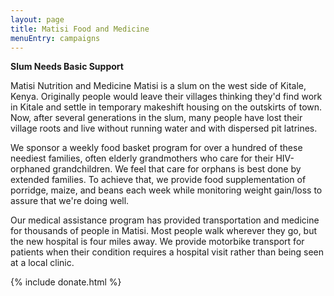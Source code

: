 ```yaml
---
layout: page
title: Matisi Food and Medicine
menuEntry: campaigns
---
```


**Slum Needs Basic Support**

Matisi Nutrition and Medicine
Matisi is a slum on the west side of Kitale, Kenya. Originally people would leave their villages thinking they'd find work in Kitale and settle in temporary makeshift housing on the outskirts of town. Now, after several generations in the slum, many people have lost their village roots and live without running water and with dispersed pit latrines. 

We sponsor a weekly food basket program for over a hundred of these neediest families, often elderly grandmothers who care for their HIV-orphaned grandchildren. We feel that care for orphans is best done by extended families. To achieve that, we provide food supplementation of porridge, maize, and beans each week while monitoring weight gain/loss to assure that we're doing well. 

Our medical assistance program has provided transportation and medicine for thousands of people in Matisi. Most people walk wherever they go, but the new hospital is four miles away. We provide motorbike transport for patients when their condition requires a hospital visit rather than being seen at a local clinic.

{% include donate.html %}